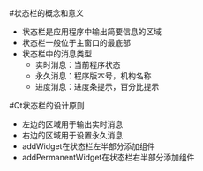#状态栏的概念和意义
* 状态栏是应用程序中输出简要信息的区域
* 状态栏一般位于主窗口的最底部
* 状态栏中的消息类型
  * 实时消息：当前程序状态
  * 永久消息：程序版本号，机构名称
  * 进度消息：进度条提示，百分比提示

#Qt状态栏的设计原则
* 左边的区域用于输出实时消息
* 右边的区域用于设置永久消息
* addWidget在状态栏左半部分添加组件
* addPermanentWidget在状态栏右半部分添加组件
